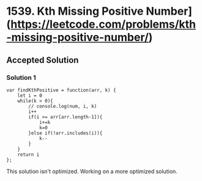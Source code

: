 # 1539. Kth Missing Positive Number](https://leetcode.com/problems/kth-missing-positive-number/)

## Accepted Solution

### Solution 1
```
var findKthPositive = function(arr, k) {
    let i = 0
    while(k > 0){
        // console.log(num, i, k)
        i++
        if(i >= arr[arr.length-1]){
            i+=k
            k=0
        }else if(!arr.includes(i)){
            k--
        }
    }
    return i
};
```

This solution isn't optimized. Working on a more optimized solution.
